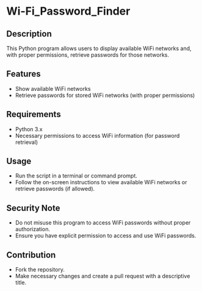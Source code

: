 # Wi-Fi_Password_Finder

## Description
This Python program allows users to display available WiFi networks and, with proper permissions, retrieve passwords for those networks.

## Features
- Show available WiFi networks
- Retrieve passwords for stored WiFi networks (with proper permissions)

  
## Requirements
- Python 3.x
- Necessary permissions to access WiFi information (for password retrieval)

## Usage
- Run the script in a terminal or command prompt.
- Follow the on-screen instructions to view available WiFi networks or retrieve passwords (if allowed).

## Security Note
- Do not misuse this program to access WiFi passwords without proper authorization.
- Ensure you have explicit permission to access and use WiFi passwords.

## Contribution
- Fork the repository.
- Make necessary changes and create a pull request with a descriptive title.


